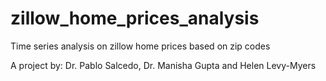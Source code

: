 # zillow_home_prices_analysis
Time series analysis on zillow home prices based on zip codes

A project by: Dr. Pablo Salcedo, Dr. Manisha Gupta and Helen Levy-Myers
